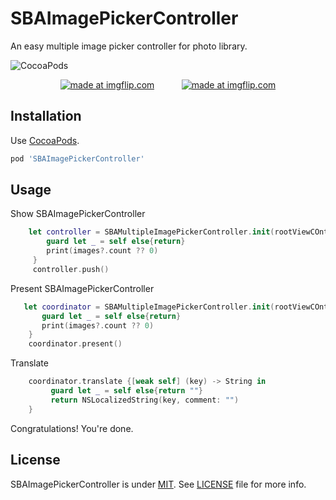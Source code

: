 # SBAImagePickerController
An easy multiple image picker controller for photo library.

![CocoaPods](https://cocoapod-badges.herokuapp.com/v/SBAImagePickerController/badge.png)

<p align="center">
<a href="https://imgflip.com/gif/37ft7x"><img src="https://i.imgflip.com/37ft7x.gif" title="made at imgflip.com"/></a>&nbsp;&nbsp;&nbsp;&nbsp;&nbsp;&nbsp;&nbsp;&nbsp;&nbsp;&nbsp;
<a href="https://imgflip.com/gif/38fus8"><img src="https://i.imgflip.com/38fus8.gif" title="made at imgflip.com"/></a>
</p>


Installation
------------

Use [CocoaPods](http://cocoapods.org).

```ruby
pod 'SBAImagePickerController'
```
Usage
-----
Show SBAImagePickerController

```swift
    let controller = SBAMultipleImagePickerController.init(rootViewCOntroler: self,maximumImages: 5) {[weak self] (images, cancel) in
        guard let _ = self else{return}
        print(images?.count ?? 0)
     }
     controller.push()
```

Present SBAImagePickerController

```swift
   let coordinator = SBAMultipleImagePickerController.init(rootViewCOntroler: self,maximumImages: 5) {[weak self] (images, cancel) in
       guard let _ = self else{return}
       print(images?.count ?? 0)
    }
    coordinator.present()
```

Translate
```swift
    coordinator.translate {[weak self] (key) -> String in
         guard let _ = self else{return ""}
         return NSLocalizedString(key, comment: "")
    }
```
Congratulations! You're done.

License
-------

SBAImagePickerController is under [MIT](https://opensource.org/licenses/MIT). See [LICENSE](LICENSE) file for more info.

